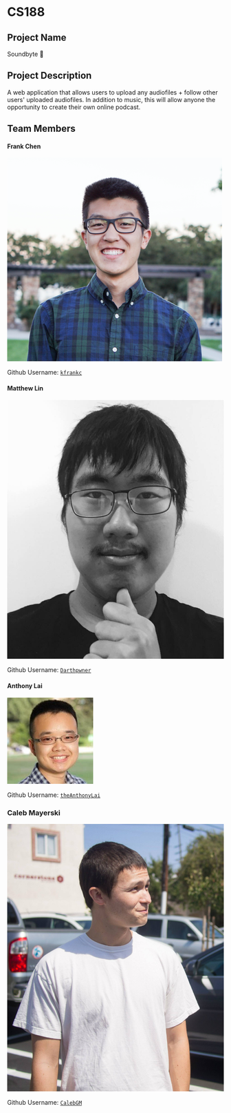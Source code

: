 # CS188

## Project Name
Soundbyte :musical_note:

## Project Description
A web application that allows users to upload any audiofiles + follow other users' uploaded audiofiles. In addition to music, this will allow anyone the opportunity to create their own online podcast.

## Team Members

#### Frank Chen
![alt text](https://github.com/scalableinternetservices/SoundByte/blob/signup-login-ui/app/assets/images/frank.png "Frank Chen")

Github Username: [`kfrankc`](https://github.com/kfrankc)

#### Matthew Lin
![alt text](https://github.com/scalableinternetservices/SoundByte/blob/signup-login-ui/app/assets/images/matthew.JPG "Matthew Lin")

Github Username: [`Darthpwner`](https://github.com/Darthpwner)

#### Anthony Lai
![alt text](https://github.com/scalableinternetservices/SoundByte/blob/signup-login-ui/app/assets/images/anthony.jpg "Anthony Lai")

Github Username: [`theAnthonyLai`](https://github.com/theAnthonyLai)

### Caleb Mayerski
![alt text](https://github.com/scalableinternetservices/SoundByte/blob/signup-login-ui/app/assets/images/caleb.jpg "Caleb Mayerski")

Github Username: [`CalebGM`](https://github.com/CalebGM)